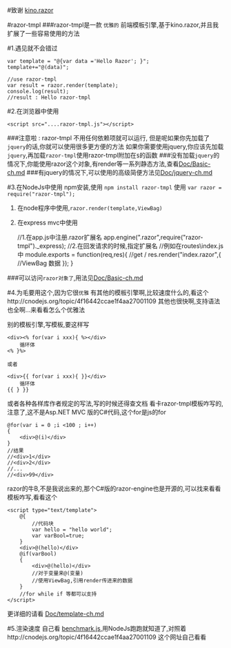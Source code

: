 #致谢 [kino.razor](https://github.com/kinogam/kino.razor)

#razor-tmpl
###razor-tmpl是一款 `优雅的` 前端模板引擎,基于kino.razor,并且我扩展了一些容易使用的方法

#1.遇见就不会错过

    var template = "@{var data ='Hello Razor'; }";
    template+="@(data)";
    
    //use razor-tmpl
    var result = razor.render(template);
    console.log(result);
    //result : Hello razor-tmpl
#2.在浏览器中使用

    <script src="....razor-tmpl.js"></script>
###注意啦 : razor-tmpl 不用任何依赖项就可以运行, 但是呢如果你先加载了`jquery`的话,你就可以使用很多更方便的方法
如果你需要使用jquery,你应该先加载`jquery`,再加载`razor-tmpl`使用razor-tmpl附加在`$`的函数
###没有加载`jquery`的情况下,你能使用razor这个对象,有render等一系列静态方法,查看[Doc/Basic-ch.md](https://code.csdn.net/magicdawn/razor-tmpl/tree/master/Doc/Basic-ch.md)
###有jquery的情况下,可以使用的高级简便方法见[Doc/jquery-ch.md](https://code.csdn.net/magicdawn/razor-tmpl/tree/master/Doc/jquery-ch.md)

#3.在NodeJs中使用
npm安装,使用 `npm install razor-tmpl`
使用 `var razor = require("razor-tmpl");`

1. 在node程序中使用,`razor.render(template,ViewBag)`
2. 在express mvc中使用
    

    //1.在app.js中注册.razor扩展名
    app.engine(".razor",require("razor-tmpl")._express);
    //2.在回发请求的时候,指定扩展名
    //例如在routes\index.js中
    module.exports = function(req,res){
        //get /
        res.render("index.razor",{
            //ViewBag 数据
        });
    }

###可以访问`razor对象了`,用法见[Doc/Basic-ch.md](https://code.csdn.net/magicdawn/razor-tmpl/tree/master/Doc/Basic-ch.md)

#4.为毛要用这个,因为它很`优雅`
有其他的模板引擎啊,比较速度什么的,看这个http://cnodejs.org/topic/4f16442ccae1f4aa27001109
其他也很快啊,支持语法也全啊...来看看怎么个优雅法

别的模板引擎,写模板,要这样写

    <div><% for(var i xxx){ %></div>
        循环体
    <% }%>

    或者

    <div>{{ for(var i xxx){ }}</div>
        循环体
    {{ } }}
或者各种各样库作者规定的写法,写的时候还得查文档
看卡razor-tmpl模板咋写的,注意了,这不是Asp.NET MVC 版的C#代码,这个for是js的for
    
    @for(var i = 0 ;i <100 ; i++)
    {
        <div>@(i)</div>
    }
    //结果
    //<div>1</div>
    //<div>2</div>
    //...
    //<div>99</div>
razor的牛B,不是我说出来的,那个C#版的razor-engine也是开源的,可以找来看看
模板咋写,看看这个

	<script type="text/template">
		@{
			//代码块
			var hello = "hello world";			
			var varBool=true;
		}
		<div>@(hello)</div>
		@if(varBool)
		{
			<div>@(hello)</div>
            //对于变量来@(变量)
            //使用ViewBag,引用render传进来的数据
		}
        //for while if 等都可以支持	
	</script>
更详细的请看 [Doc/template-ch.md](https://code.csdn.net/magicdawn/razor-tmpl/tree/master/Doc/Template-ch.md)

#5.渲染速度
自己看 [benchmark.js](https://code.csdn.net/magicdawn/razor-tmpl/tree/master/benchmark.js),用NodeJs跑跑就知道了,对照着http://cnodejs.org/topic/4f16442ccae1f4aa27001109
这个网址自己看看